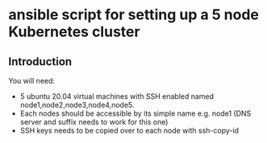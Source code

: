# ansible script for setting up a 5 node Kubernetes cluster

## Introduction
You will need:
- 5 ubuntu 20.04 virtual machines with SSH enabled named node1,node2,node3,node4,node5.
- Each nodes should be accessible by its simple name e.g. node1 (DNS server and suffix needs to work for this one)
- SSH keys needs to be copied over to each node with ssh-copy-id


